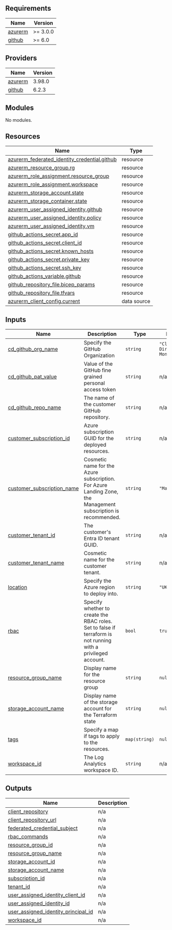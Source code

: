 <!-- BEGIN_TF_DOCS -->
## Requirements

| Name | Version |
|------|---------|
| <a name="requirement_azurerm"></a> [azurerm](#requirement\_azurerm) | >= 3.0.0 |
| <a name="requirement_github"></a> [github](#requirement\_github) | >= 6.0 |

## Providers

| Name | Version |
|------|---------|
| <a name="provider_azurerm"></a> [azurerm](#provider\_azurerm) | 3.98.0 |
| <a name="provider_github"></a> [github](#provider\_github) | 6.2.3 |

## Modules

No modules.

## Resources

| Name | Type |
|------|------|
| [azurerm_federated_identity_credential.github](https://registry.terraform.io/providers/hashicorp/azurerm/latest/docs/resources/federated_identity_credential) | resource |
| [azurerm_resource_group.rg](https://registry.terraform.io/providers/hashicorp/azurerm/latest/docs/resources/resource_group) | resource |
| [azurerm_role_assignment.resource_group](https://registry.terraform.io/providers/hashicorp/azurerm/latest/docs/resources/role_assignment) | resource |
| [azurerm_role_assignment.workspace](https://registry.terraform.io/providers/hashicorp/azurerm/latest/docs/resources/role_assignment) | resource |
| [azurerm_storage_account.state](https://registry.terraform.io/providers/hashicorp/azurerm/latest/docs/resources/storage_account) | resource |
| [azurerm_storage_container.state](https://registry.terraform.io/providers/hashicorp/azurerm/latest/docs/resources/storage_container) | resource |
| [azurerm_user_assigned_identity.github](https://registry.terraform.io/providers/hashicorp/azurerm/latest/docs/resources/user_assigned_identity) | resource |
| [azurerm_user_assigned_identity.policy](https://registry.terraform.io/providers/hashicorp/azurerm/latest/docs/resources/user_assigned_identity) | resource |
| [azurerm_user_assigned_identity.vm](https://registry.terraform.io/providers/hashicorp/azurerm/latest/docs/resources/user_assigned_identity) | resource |
| [github_actions_secret.app_id](https://registry.terraform.io/providers/integrations/github/latest/docs/resources/actions_secret) | resource |
| [github_actions_secret.client_id](https://registry.terraform.io/providers/integrations/github/latest/docs/resources/actions_secret) | resource |
| [github_actions_secret.known_hosts](https://registry.terraform.io/providers/integrations/github/latest/docs/resources/actions_secret) | resource |
| [github_actions_secret.private_key](https://registry.terraform.io/providers/integrations/github/latest/docs/resources/actions_secret) | resource |
| [github_actions_secret.ssh_key](https://registry.terraform.io/providers/integrations/github/latest/docs/resources/actions_secret) | resource |
| [github_actions_variable.github](https://registry.terraform.io/providers/integrations/github/latest/docs/resources/actions_variable) | resource |
| [github_repository_file.bicep_params](https://registry.terraform.io/providers/integrations/github/latest/docs/resources/repository_file) | resource |
| [github_repository_file.tfvars](https://registry.terraform.io/providers/integrations/github/latest/docs/resources/repository_file) | resource |
| [azurerm_client_config.current](https://registry.terraform.io/providers/hashicorp/azurerm/latest/docs/data-sources/client_config) | data source |

## Inputs

| Name | Description | Type | Default | Required |
|------|-------------|------|---------|:--------:|
| <a name="input_cd_github_org_name"></a> [cd\_github\_org\_name](#input\_cd\_github\_org\_name) | Specify the GitHub Organization | `string` | `"Cloud-Direct-Monitoring"` | no |
| <a name="input_cd_github_pat_value"></a> [cd\_github\_pat\_value](#input\_cd\_github\_pat\_value) | Value of the GitHub fine grained personal access token | `string` | n/a | yes |
| <a name="input_cd_github_repo_name"></a> [cd\_github\_repo\_name](#input\_cd\_github\_repo\_name) | The name of the customer GitHub repository. | `string` | n/a | yes |
| <a name="input_customer_subscription_id"></a> [customer\_subscription\_id](#input\_customer\_subscription\_id) | Azure subscription GUID for the deployed resources. | `string` | n/a | yes |
| <a name="input_customer_subscription_name"></a> [customer\_subscription\_name](#input\_customer\_subscription\_name) | Cosmetic name for the Azure subscription. For Azure Landing Zone, the Management subscription is recommended. | `string` | `"Management"` | no |
| <a name="input_customer_tenant_id"></a> [customer\_tenant\_id](#input\_customer\_tenant\_id) | The customer's Entra ID tenant GUID. | `string` | n/a | yes |
| <a name="input_customer_tenant_name"></a> [customer\_tenant\_name](#input\_customer\_tenant\_name) | Cosmetic name for the customer tenant. | `string` | n/a | yes |
| <a name="input_location"></a> [location](#input\_location) | Specify the Azure region to deploy into. | `string` | `"UK South"` | no |
| <a name="input_rbac"></a> [rbac](#input\_rbac) | Specify whether to create the RBAC roles. Set to false if terraform is not running with a privileged account. | `bool` | `true` | no |
| <a name="input_resource_group_name"></a> [resource\_group\_name](#input\_resource\_group\_name) | Display name for the resource group | `string` | `null` | no |
| <a name="input_storage_account_name"></a> [storage\_account\_name](#input\_storage\_account\_name) | Display name of the storage account for the Terraform state | `string` | `null` | no |
| <a name="input_tags"></a> [tags](#input\_tags) | Specify a map if tags to apply to the resources. | `map(string)` | `null` | no |
| <a name="input_workspace_id"></a> [workspace\_id](#input\_workspace\_id) | The Log Analytics workspace ID. | `string` | n/a | yes |

## Outputs

| Name | Description |
|------|-------------|
| <a name="output_client_repository"></a> [client\_repository](#output\_client\_repository) | n/a |
| <a name="output_client_repository_url"></a> [client\_repository\_url](#output\_client\_repository\_url) | n/a |
| <a name="output_federated_credential_subject"></a> [federated\_credential\_subject](#output\_federated\_credential\_subject) | n/a |
| <a name="output_rbac_commands"></a> [rbac\_commands](#output\_rbac\_commands) | n/a |
| <a name="output_resource_group_id"></a> [resource\_group\_id](#output\_resource\_group\_id) | n/a |
| <a name="output_resource_group_name"></a> [resource\_group\_name](#output\_resource\_group\_name) | n/a |
| <a name="output_storage_account_id"></a> [storage\_account\_id](#output\_storage\_account\_id) | n/a |
| <a name="output_storage_account_name"></a> [storage\_account\_name](#output\_storage\_account\_name) | n/a |
| <a name="output_subscription_id"></a> [subscription\_id](#output\_subscription\_id) | n/a |
| <a name="output_tenant_id"></a> [tenant\_id](#output\_tenant\_id) | n/a |
| <a name="output_user_assigned_identity_client_id"></a> [user\_assigned\_identity\_client\_id](#output\_user\_assigned\_identity\_client\_id) | n/a |
| <a name="output_user_assigned_identity_id"></a> [user\_assigned\_identity\_id](#output\_user\_assigned\_identity\_id) | n/a |
| <a name="output_user_assigned_identity_principal_id"></a> [user\_assigned\_identity\_principal\_id](#output\_user\_assigned\_identity\_principal\_id) | n/a |
| <a name="output_workspace_id"></a> [workspace\_id](#output\_workspace\_id) | n/a |
<!-- END_TF_DOCS -->